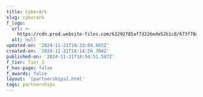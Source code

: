 ```yaml
---
title: CyberArk
slug: cyberark
f_logo:
  url: >-
    https://cdn.prod.website-files.com/63292785af73226ede52b1c8/673f78a06caabc1b89d93a02_CyberArk%25201.svg
  alt: null
updated-on: '2024-11-21T18:33:04.665Z'
created-on: '2024-11-21T18:14:56.784Z'
published-on: '2024-11-21T18:54:51.587Z'
f_tier: Tier 3
f_has-page: false
f_awards: false
layout: '[partnerships].html'
tags: partnerships
---
```



